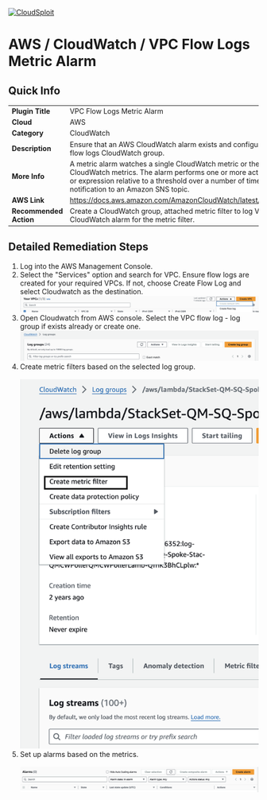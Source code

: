 [![CloudSploit](https://cloudsploit.com/img/logo-new-big-text-100.png "CloudSploit")](https://cloudsploit.com)

# AWS / CloudWatch / VPC Flow Logs Metric Alarm

## Quick Info

| | |
|-|-|
| **Plugin Title** | VPC Flow Logs Metric Alarm |
| **Cloud** | AWS |
| **Category** | CloudWatch |
| **Description** | Ensure that an AWS CloudWatch alarm exists and configured for metric filter attached with VPC flow logs CloudWatch group. |
| **More Info** | A metric alarm watches a single CloudWatch metric or the result of a math expression based on CloudWatch metrics. The alarm performs one or more actions based on the value of the metric or expression relative to a threshold over a number of time periods. The action can be sending a notification to an Amazon SNS topic. |
| **AWS Link** | https://docs.aws.amazon.com/AmazonCloudWatch/latest/monitoring/AlarmThatSendsEmail.html |
| **Recommended Action** | Create a CloudWatch group, attached metric filter to log VPC flow logs changes and create an CloudWatch alarm for the metric filter. |

## Detailed Remediation Steps
1. Log into the AWS Management Console.
2. Select the "Services" option and search for VPC. Ensure flow logs are created for your required VPCs. If not, choose Create Flow Log and select Cloudwatch as the destination. </br> <img src="/resources/aws/cloudwatch/step1.png"/>
3. Open Cloudwatch from AWS console. Select the VPC flow log - log group if exists already or create one. </br> <img src="/resources/aws/cloudwatch/step2.png"/>
4. Create metric filters based on the selected log group. </br>  </br> <img src="/resources/aws/cloudwatch/step3.png"/>
5. Set up alarms based on the metrics. </br>  </br> <img src="/resources/aws/cloudwatch/step4.png"/>
